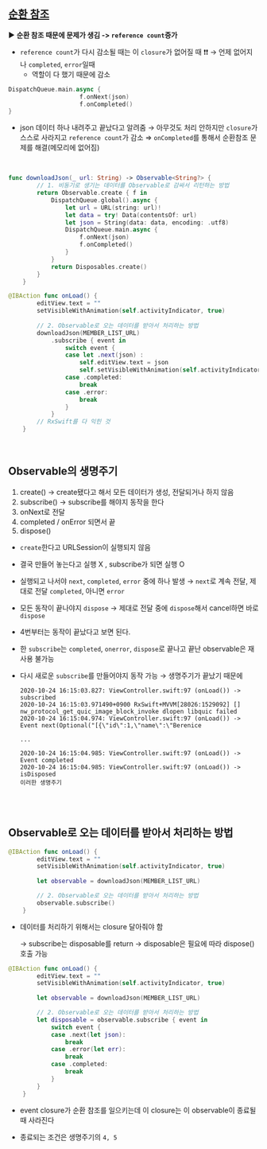 ##  [순환 참조](https://www.notion.so/RxSwift-1-1-00d8316ab70440eb907ecd60c243b602#04825ac2c58541128d59dd406dee4f6c) 

▶️ **순환 참조 때문에 문제가 생김 -> `reference count`증가**

- `reference count`가 다시 감소될 때는 이 `closure`가 없어질 때 ❗️❗️ 
  → 언제 없어지나 `completed`, `error`일때
  - 역할이 다 했기 때문에 감소
  
```swift
DispatchQueue.main.async {
                    f.onNext(json)
                    f.onCompleted()
}
```
- json 데이터 하나 내려주고 끝났다고 알려줌 → 아무것도 처리 안하지만 `closure`가 스스로 사라지고 `reference count`가 감소
  ⇒ `onCompleted`를 통해서 순환참조 문제를 해결(메모리에 없어짐)
  
<br/>
 
```swift
func downloadJson(_ url: String) -> Observable<String?> {
        // 1. 비동기로 생기는 데이터를 Observable로 감싸서 리턴하는 방법
        return Observable.create { f in
            DispatchQueue.global().async {
                let url = URL(string: url)!
                let data = try! Data(contentsOf: url)
                let json = String(data: data, encoding: .utf8)
                DispatchQueue.main.async {
                    f.onNext(json)
                    f.onCompleted()
                }
            }
            return Disposables.create()
        }
    }

@IBAction func onLoad() {
        editView.text = ""
        setVisibleWithAnimation(self.activityIndicator, true)
        
        // 2. Observable로 오는 데이터를 받아서 처리하는 방법
        downloadJson(MEMBER_LIST_URL)
            .subscribe { event in
                switch event {
                case let .next(json) :
                    self.editView.text = json
                    self.setVisibleWithAnimation(self.activityIndicator, false)
                case .completed:
                    break
                case .error:
                    break
                }
            }
        // RxSwift를 다 익힌 것
    }
```

<br/>

## Observable의 생명주기

1. create() → create됐다고 해서 모든 데이터가 생성, 전달되거나 하지 않음
2. subscribe() → subscribe를 해야지 동작을 한다
3. onNext로 전달 
4. completed / onError 되면서 끝
5. dispose()
- `create`한다고 URLSession이 실행되지 않음
- 결국 만들어 놓는다고 실행 X , subscribe가 되면 실행 O
- 실행되고 나서야 `next`, `completed`, `error` 중에 하나 발생 → `next`로 계속 전달, 제대로 전달 `completed`, 아니면 `error`
- 모든 동작이 끝나야지 `dispose` → 제대로 전달 중에 `dispose`해서 cancel하면 바로 `dispose`
- 4번부터는 동작이 끝났다고 보면 된다.
- 한 `subscribe`는  `completed`, `onerror`, `dispose`로 끝나고 끝난 observable은 재사용 불가능
- 다시 새로운 `subscribe`를 만들어야지 동작 가능 → 생명주기가 끝났기 때문에

      2020-10-24 16:15:03.827: ViewController.swift:97 (onLoad()) -> subscribed
      2020-10-24 16:15:03.971490+0900 RxSwift+MVVM[28026:1529092] [] nw_protocol_get_quic_image_block_invoke dlopen libquic failed
      2020-10-24 16:15:04.974: ViewController.swift:97 (onLoad()) -> Event next(Optional("[{\"id\":1,\"name\":\"Berenice

      ...

      2020-10-24 16:15:04.985: ViewController.swift:97 (onLoad()) -> Event completed
      2020-10-24 16:15:04.985: ViewController.swift:97 (onLoad()) -> isDisposed
      이러한 생명주기

<br/>
<br/>

## Observable로 오는 데이터를 받아서 처리하는 방법

```swift
@IBAction func onLoad() {
        editView.text = ""
        setVisibleWithAnimation(self.activityIndicator, true)
        
        let observable = downloadJson(MEMBER_LIST_URL)

        // 2. Observable로 오는 데이터를 받아서 처리하는 방법
        observable.subscribe()
    }
```


- 데이터를 처리하기 위해서는 closure 달아줘야 함

  → subscribe는 disposable를 return → disposable은 필요에 따라 dispose() 호출 가능 

```swift
@IBAction func onLoad() {
        editView.text = ""
        setVisibleWithAnimation(self.activityIndicator, true)
        
        let observable = downloadJson(MEMBER_LIST_URL)

        // 2. Observable로 오는 데이터를 받아서 처리하는 방법
        let disposable = observable.subscribe { event in
            switch event {
            case .next(let json):
                break
            case .error(let err):
                break
            case .completed:
                break
            }
        }
    }
```

- event closure가 순환 참조를 일으키는데 이 closure는 이 observable이 종료될 때 사라진다

- 종료되는 조건은 생명주기의 `4, 5`
